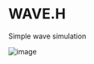# WAVE.H
Simple wave simulation

![image](https://github.com/user-attachments/assets/3d9c830b-092c-4136-988a-a7a64cbeadef)
